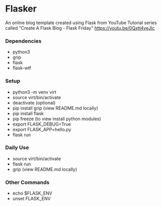 # Flasker

An online blog template created using Flask from YouTube Tutorial series called "Create A Flask Blog - Flask Friday"
https://youtu.be/0Qxtt4veJIc

### Dependencies
- python3
- grip
- flask
- flask-wtf

### Setup
- python3 -m venv virt
- source virt/bin/activate
- deactivate (optional)
- pip install grip (view README.md locally)
- pip install flask
- pip freeze (to view install python modules)
- export FLASK_DEBUG=True
- export FLASK_APP=hello.py
- flask run

### Daily Use
- source virt/bin/activate
- flask run 
- grip (view README.md locally)

### Other Commands
- echo $FLASK_ENV
- unset FLASK_ENV